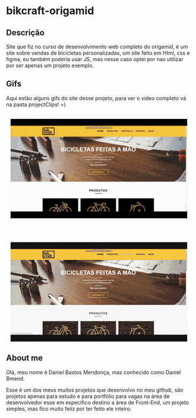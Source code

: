# bikcraft-origamid
## Descrição 
Site que fiz no curso de desenvolvimento web completo do origamid, é um site sobre vendas de bicicletas personalizadas, um site feito em Html, css e figma, eu também poderia usar JS, mas nesse caso optei por nao utilizar por ser apenas um projeto exemplo.

## Gifs
Aqui estão alguns gifs do site desse projeto, para ver o video completo vá na pasta projectClips! =)
<br>
<br>
<p align = center>
<img width="480" heigth="270" src ="projectClips/gifFirst.gif">
</p>
<br>
<br>
<p align = center>
<img width="480" heigth="270" src ="projectClips/gifSecond.gif">
</p>

## About me
Olá, meu nome é Daniel Bastos Mendonça, mas conhecido como Daniel Bmend.

Esse é um dos meus muitos projetos que desenvolvo no meu github, são projetos apenas para estudo e para portfólio para vagas na área de 
desenvolvedor esse em especifico destino a área de Front-End, um projeto simples, mas fico muito feliz por ter feito ele inteiro.
